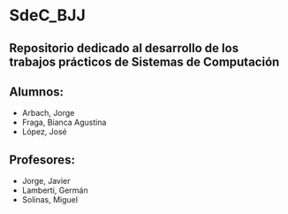 # SdeC_BJJ
Repositorio dedicado al desarrollo de los trabajos prácticos de Sistemas de Computación
-

## **Alumnos:**
* Arbach, Jorge
* Fraga, Bianca Agustina
* López, José
  
## **Profesores:**
* Jorge, Javier
* Lamberti, Germán
* Solinas, Miguel
